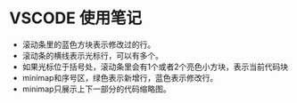 # VSCODE 使用笔记

* 滚动条里的蓝色方块表示修改过的行。
* 滚动条的横线表示光标行，可以有多个。
* 如果光标位于括号处，滚动条里会有1个或者2个亮色小方块，表示当前代码块
* minimap和序号区，绿色表示新增行，蓝色表示修改行。
* minimap只展示上下一部分的代码缩略图。
